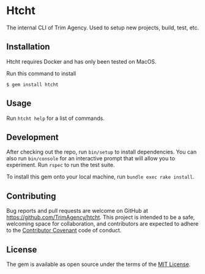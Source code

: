 # Htcht

The internal CLI of Trim Agency. Used to setup new projects, build, test, etc.

## Installation

Htcht requires Docker and has only been tested on MacOS.

Run this command to install

    $ gem install htcht

## Usage

Run ```htcht help``` for a list of commands.

## Development

After checking out the repo, run `bin/setup` to install dependencies. You can also run `bin/console` for an interactive prompt that will allow you to experiment. Run `rspec` to run the test suite.

To install this gem onto your local machine, run `bundle exec rake install`.

## Contributing

Bug reports and pull requests are welcome on GitHub at https://github.com/TrimAgency/htcht. This project is intended to be a safe, welcoming space for collaboration, and contributors are expected to adhere to the [Contributor Covenant](http://contributor-covenant.org) code of conduct.


## License

The gem is available as open source under the terms of the [MIT License](http://opensource.org/licenses/MIT).

